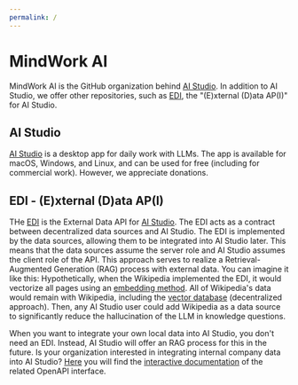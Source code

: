 ```yaml
---
permalink: /
---
```

# MindWork AI

MindWork AI is the GitHub organization behind [AI Studio](https://github.com/MindWorkAI/AI-Studio). In addition to AI Studio, we offer other repositories, such as [EDI](https://github.com/MindWorkAI/EDI), the "(E)xternal (D)ata AP(I)" for AI Studio.


## AI Studio

[AI Studio](https://github.com/MindWorkAI/AI-Studio) is a desktop app for daily work with LLMs. The app is available for macOS, Windows, and Linux, and can be used for free (including for commercial work). However, we appreciate donations.


## EDI - (E)xternal (D)ata AP(I)

THe [EDI](https://github.com/MindWorkAI/EDI) is the External Data API for [AI Studio](https://github.com/MindWorkAI/AI-Studio). The EDI acts as a contract between decentralized data sources and AI Studio. The EDI is implemented by the data sources, allowing them to be integrated into AI Studio later. This means that the data sources assume the server role and AI Studio assumes the client role of the API. This approach serves to realize a Retrieval-Augmented Generation (RAG) process with external data. You can imagine it like this: Hypothetically, when the Wikipedia implemented the EDI, it would vectorize all pages using an [embedding method](https://en.wikipedia.org/wiki/Word_embedding). All of Wikipedia's data would remain with Wikipedia, including the [vector database](https://en.wikipedia.org/wiki/Vector_database) (decentralized approach). Then, any AI Studio user could add Wikipedia as a data source to significantly reduce the hallucination of the LLM in knowledge questions.

When you want to integrate your own local data into AI Studio, you don't need an EDI. Instead, AI Studio will offer an RAG process for this in the future. Is your organization interested in integrating internal company data into AI Studio? [Here](swagger-ui.html) you will find the [interactive documentation](swagger-ui.html) of the related OpenAPI interface.